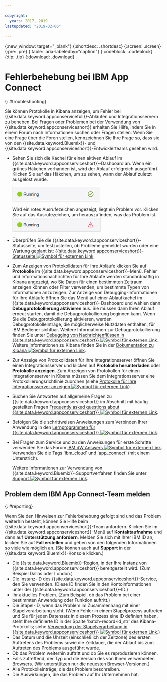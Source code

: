 ```yaml
---

copyright:
  years: 2017, 2019
lastupdated: "2019-02-06"

---
```


{:new_window: target="_blank"}
{:shortdesc: .shortdesc}
{:screen: .screen}
{:pre: .pre}
{:table: .aria-labeledby="caption"}
{:codeblock: .codeblock}
{:tip: .tip} 
{:download: .download}


# Fehlerbehebung bei IBM App Connect
{: #troubleshooting}

Sie können Protokolle in Kibana anzeigen, um Fehler bei {{site.data.keyword.appconservicefull}}-Abläufen und Integrationsservern zu beheben. Bei Fragen oder Problemen bei der Verwendung von {{site.data.keyword.appconserviceshort}} erhalten Sie Hilfe, indem Sie in einem Forum nach Informationen suchen oder Fragen stellen. Wenn Sie eine Frage über die Foren stellen, kennzeichnen Sie Ihre Frage so, dass sie von den {{site.data.keyword.Bluemix}}- und {{site.data.keyword.appconserviceshort}}-Entwicklerteams gesehen wird.

-   Sehen Sie sich die Kachel für einen aktiven Ablauf im {{site.data.keyword.appconserviceshort}}-Dashboard an. Wenn ein grünes Häkchen vorhanden ist, wird der Ablauf erfolgreich ausgeführt. Klicken Sie auf das Häkchen, um zu sehen, wann der Ablauf zuletzt ausgelöst wurde.

    ![Screenshot, der anzeigt, dass ein Ablauf erfolgreich ausgeführt wird](/images/SuccessfulFlow.jpg)

    Wird ein rotes Ausrufezeichen angezeigt, liegt ein Problem vor. Klicken Sie auf das Ausrufezeichen, um herauszufinden, was das Problem ist. ![Screenshot, der anzeigt, dass bei einem Ablauf ein Problem vorliegt](/images/ErroredFlow.jpg)

-   Überprüfen Sie die {{site.data.keyword.appconserviceshort}}-Statusseite, um festzustellen, ob Probleme gemeldet wurden oder eine Wartung geplant ist: [{{site.data.keyword.appconserviceshort}}-Statusseite ![Symbol für externen Link](../../icons/launch-glyph.svg "Symbol für externen Link")](https://developer.ibm.com/integration/docs/app-connect/app-connect-status/)
-   Zum Anzeigen von Protokolldaten für Ihre Abläufe klicken Sie auf **Protokolle** im {{site.data.keyword.appconserviceshort}}-Menü. Fehler und Informationsnachrichten für Ihre Abläufe werden standardmäßig in Kibana angezeigt, wo Sie Daten für einen bestimmten Zeitraum anzeigen können oder Filter verwenden, um bestimmte Typen von Informationen anzuzeigen. Zur Anzeige von Debugging-Informationen für Ihre Abläufe öffnen Sie das Menü auf einer Ablaufkachel im {{site.data.keyword.appconserviceshort}}-Dashboard und wählen dann **Debugprotokollierung aktivieren** aus.  Sie müssen dann Ihren Ablauf erneut starten, damit die Debugprotokollierung beginnen kann. Wenn Sie die Debugprotokollierung aktivieren, werden Debugprotokolleinträge, die möglicherweise Nutzdaten enthalten, für IBM Bediener sichtbar. Weitere Informationen zur Debugprotokollierung finden Sie unter  [Debugging von Nachrichtenflüssen in {{site.data.keyword.appconserviceshort}} ![Symbol für externen Link](../../icons/launch-glyph.svg "Symbol für externen Link")](https://developer.ibm.com/integration/docs/app-connect/tutorials-for-ibm-app-connect/debugging-message-flows-ibm-app-connect/).  Weitere Informationen zu Kibana finden Sie in der [Dokumentation zu Kibana ![Symbol für externen Link ](../../icons/launch-glyph.svg "Symbol für externen Link")](https://www.elastic.co/guide/en/kibana/4.0/discover.html).
-   Zur Anzeige von Protokolldaten für Ihre Integrationsserver öffnen Sie einen Integrationsserver und klicken auf **Protokolle herunterladen** oder **Protokolle anzeigen**.  Zum Anzeigen von Protokollen für einen Integrationsserver in Kibana müssen Sie dem Integrationsserver eine Protokollierungsrichtlinie zuordnen (siehe [Protokolle für Ihre Integrationsserver anzeigen ![Symbol für externen Link](../../icons/launch-glyph.svg "Symbol für externen Link")](https://developer.ibm.com/integration/docs/app-connect/tutorials-for-ibm-app-connect/running-your-ibm-integration-bus-solutions-in-ibm-app-connect-enterprise-beta-plan/viewing-logs-for-your-integration-servers-in-app-connect-enterprise-beta)).
-   Suchen Sie Antworten auf allgemeine Fragen zu {{site.data.keyword.appconserviceshort}} im Abschnitt mit häufig gestellten Fragen [Frequently asked questions about {{site.data.keyword.appconserviceshort}} ![Symbol für externen Link](../../icons/launch-glyph.svg "Symbol für externen Link")](https://developer.ibm.com/integration/docs/app-connect/faq/).
-   Befolgen Sie die schrittweisen Anweisungen zum Verbinden Ihrer Anwendung in den [Lernprogrammen für {{site.data.keyword.appconserviceshort}} ![Symbol für externen Link](../../icons/launch-glyph.svg "Symbol für externen Link")](https://developer.ibm.com/integration/docs/app-connect/tutorials-for-ibm-app-connect/).
-   Bei Fragen zum Service und zu den Anweisungen für erste Schritte verwenden Sie das Forum [IBM dW Answers ![Symbol für externen Link](../../icons/launch-glyph.svg "Symbol für externen Link")](https://developer.ibm.com/answers/topics/app_connect). Verwenden Sie die Tags 'ibm_cloud' und 'app_connect' (mit einem Unterstrich). 

    Weitere Informationen zur Verwendung von {{site.data.keyword.Bluemix}}-Supportverfahren finden Sie unter [Support ![Symbol für externen Link](../../icons/launch-glyph.svg "Symbol für externen Link")](https://cloud.ibm.com/unifiedsupport/supportcenter).

## Problem dem IBM App Connect-Team melden
{: #reporting}

Wenn Sie den Hinweisen zur Fehlerbehebung gefolgt sind und das Problem weiterhin besteht, können Sie Hilfe beim {{site.data.keyword.appconserviceshort}}-Team anfordern.  Klicken Sie im {{site.data.keyword.appconserviceshort}}-Menü auf **Kontaktaufnahme** und dann auf **Unterstützung anfordern**.  Melden Sie sich mit Ihrer IBM ID an, klicken Sie auf **Fall erstellen** und geben von den folgenden Informationen so viele wie möglich an. (Sie können auch auf **Support** in der {{site.data.keyword.Bluemix}}-Konsole klicken.) 

* Die {{site.data.keyword.Bluemix}}-Region, in der Ihre Instanz von {{site.data.keyword.appconserviceshort}} bereitgestellt wird. (Zum Beispiel Dallas oder London.)
* Die Instanz-ID des {{site.data.keyword.appconserviceshort}}-Service, den Sie verwenden. (Diese ID finden Sie in den Kontoinformationen unter der {{site.data.keyword.appconserviceshort}}-ID.)
* Ihr aktuelles Problem. (Zum Beispiel, ob das Problem bei einer bestimmten Anwendung oder Funktion auftritt.)
* Die Stapel-ID, wenn das Problem im Zusammenhang mit einer Stapelverarbeitung steht. (Wenn Fehler in einem Stapelprozess auftreten und Sie für jeden Datensatz in diesem Prozess eine ID definiert haben, steht Ihre definierte ID in der Spalte 'batch-record-id_str' des Kibana-Protokolls; siehe [Verwendung der Stapelverarbeitung in {{site.data.keyword.appconserviceshort}} ![Symbol für externen Link](../../icons/launch-glyph.svg "Symbol für externen Link")](https://developer.ibm.com/integration/docs/app-connect/toolbox-utilities/how-to-use-batch-processing-in-ibm-app-connect/).)
* Das Datum und die Uhrzeit (einschließlich der Zeitzone) des ersten Auftretens des Problems sowie die Zeitdauer, die der Ablauf bis zum Auftreten des Problems ausgeführt wurde.
* Ob das Problem weiterhin auftritt und ob Sie es reproduzieren können.
* Falls zutreffend, der Typ und die Version des von Ihnen verwendeten Browsers. (Wir unterstützen nur die neuesten Browser-Versionen.)
* Alle Protokolleinträge, die das Problem beschreiben.
* Die Auswirkungen, die das Problem auf Ihr Unternehmen hat.
